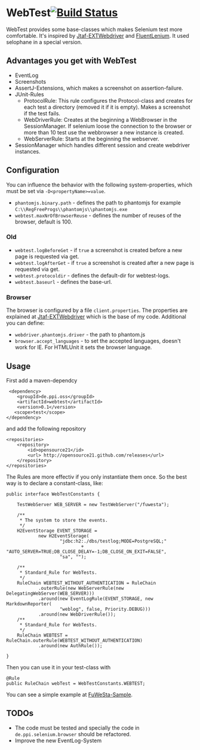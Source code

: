 # WebTest[![Build Status](https://travis-ci.org/opensource21/webtest.svg?branch=master)](https://travis-ci.org/opensource21/webtest)

WebTest provides some base-classes which makes Selenium test more comfortable.
It's inspired by [Jtaf-EXTWebdriver](http://finraos.github.io/JTAF-ExtWebDriver)
and [FluentLenium](https://github.com/FluentLenium/FluentLenium).
It used selophane in a special version.

## Advantages you get with WebTest
- EventLog
- Screenshots
- AssertJ-Extensions, which makes a screenshot on assertion-failure.
- JUnit-Rules
    - ProtocolRule: This rule configures the Protocol-class and creates
      for each test a directory (removed it if it is empty). Makes a screenshot
      if the test fails.
    - WebDriverRule: Creates at the beginning a WebBrowser in the SessionManager.
      If selenium loose the connection to the browser or more than 10 test
      use the webbrowser a new instance is created.
    - WebServerRule: Starts at the beginning the webserver.
- SessionManager which handles different session and create webdriver instances.

## Configuration
You can influence the behavior with the following system-properties, which
must be set via `-D<propertyName>=value`.

- `phantomjs.binary.path` - defines the path to phantomjs for example
   `C:\\RegFreeProgs\\phantomjs\\phantomjs.exe`
-  `webtest.maxNrOfBrowserReuse` - defines the number of reuses of the browser, default is 100.


### Old
- `webtest.logBeforeGet` - if `true` a screenshot is created before a new page is requested via get.
- `webtest.logAfterGet` - if `true` a screenshot is created after a new page is requested via get.
- `webtest.protocoldir` - defines the default-dir for webtest-logs.
- `webtest.baseurl` - defines the base-url.


### Browser
The browser is configured by a file `client.properties`. The properties are explained at
[Jtaf-EXTWebdriver](http://finraos.github.io/JTAF-ExtWebDriver/clientproperties.html)
which is the base of my code.
Additional you can define:

- `webdriver.phantomjs.driver` - the path to phantom.js
- `browser.accept_languages` - to set the accepted languages, doesn't work for IE.
   For HTMLUnit it sets the browser language.

## Usage
First add a maven-dependcy

     <dependency>
        <groupId>de.ppi.oss</groupId>
        <artifactId>webtest</artifactId>
        <version>0.1</version>
       <scope>test</scope>
    </dependency>
and add the following repository

    <repositories>
        <repository>
            <id>opensource21</id>
            <url> http://opensource21.github.com/releases</url>
        </repository>
    </repositories>

The Rules are more effectiv if you only instantiate them once. So the best way is
to declare a constant-class, like:

    public interface WebTestConstants {

        TestWebServer WEB_SERVER = new TestWebServer("/fuwesta");

        /**
         * The system to store the events.
         */
        H2EventStorage EVENT_STORAGE =
                new H2EventStorage(
                        "jdbc:h2:./dbs/testlog;MODE=PostgreSQL;"
                                + "AUTO_SERVER=TRUE;DB_CLOSE_DELAY=-1;DB_CLOSE_ON_EXIT=FALSE",
                        "sa", "");

        /**
         * Standard_Rule for WebTests.
         */
        RuleChain WEBTEST_WITHOUT_AUTHENTICATION = RuleChain
                .outerRule(new WebServerRule(new DelegatingWebServer(WEB_SERVER)))
                .around(new EventLogRule(EVENT_STORAGE, new MarkdownReporter(
                        "weblog", false, Priority.DEBUG)))
                .around(new WebDriverRule());
        /**
         * Standard_Rule for WebTests.
         */
        RuleChain WEBTEST = RuleChain.outerRule(WEBTEST_WITHOUT_AUTHENTICATION)
                .around(new AuthRule());

    }

Then you can use it in your test-class with

    @Rule
    public RuleChain webTest = WebTestConstants.WEBTEST;

You can see a simple example at [FuWeSta-Sample](https://github.com/opensource21/fuwesta).


## TODOs
- The code must be tested and specially the code in `de.ppi.selenium.browser`
  should be refactored.
- Improve the new EventLog-System

